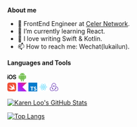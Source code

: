 **About me**

- 🔭 FrontEnd Engineer at [Celer Network](https://www.celer.network/).
- 🌱 I’m currently learning React.
- 💬 I love writing Swift & Kotlin.
- 📫 How to reach me: Wechat(lukailun).

**Languages and Tools**  

<code><img height="20" src="https://raw.githubusercontent.com/github/explore/5c058a388828bb5fde0bcafd4bc867b5bb3f26f3/topics/ios/ios.png"></code>
<code><img height="20" src="https://raw.githubusercontent.com/github/explore/5c058a388828bb5fde0bcafd4bc867b5bb3f26f3/topics/android/android.png"></code>  
<code><img height="20" src="https://raw.githubusercontent.com/github/explore/80688e429a7d4ef2fca1e82350fe8e3517d3494d/topics/swift/swift.png"></code>
<code><img height="20" src="https://raw.githubusercontent.com/github/explore/80688e429a7d4ef2fca1e82350fe8e3517d3494d/topics/kotlin/kotlin.png"></code>
<code><img height="20" src="https://raw.githubusercontent.com/github/explore/80688e429a7d4ef2fca1e82350fe8e3517d3494d/topics/typescript/typescript.png"></code>
<code><img height="20" src="https://raw.githubusercontent.com/github/explore/80688e429a7d4ef2fca1e82350fe8e3517d3494d/topics/react/react.png"></code>
<code><img height="20" src="https://raw.githubusercontent.com/github/explore/80688e429a7d4ef2fca1e82350fe8e3517d3494d/topics/redux/redux.png"></code>


[![Karen Loo's GitHub Stats](https://github-readme-stats.vercel.app/api?username=lukailun&theme=vue-dark)](https://github-readme-stats.vercel.app/api?username=lukailun&count_private=true)

[![Top Langs](https://github-readme-stats.vercel.app/api/top-langs/?username=lukailun&theme=vue-dark)](https://github.com/anuraghazra/github-readme-stats)
